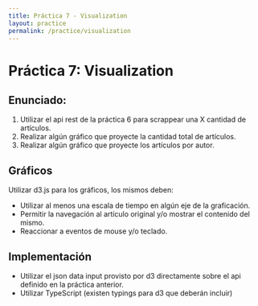 ```yaml
---
title: Práctica 7 - Visualization
layout: practice
permalink: /practice/visualization
---
```


# Práctica 7: Visualization

## Enunciado:

1. Utilizar el api rest de la práctica 6 para scrappear una X cantidad de artículos.
2. Realizar algún gráfico que proyecte la cantidad total de artículos.
3. Realizar algún gráfico que proyecte los artículos por autor.

## Gráficos

Utilizar d3.js para los gráficos, los mismos deben:

* Utilizar al menos una escala de tiempo en algún eje de la graficación.
* Permitir la navegación al artículo original y/o mostrar el contenido del mismo.
* Reaccionar a eventos de mouse y/o teclado.

## Implementación

* Utilizar el json data input provisto por d3 directamente sobre el api definido en la práctica anterior.
* Utilizar TypeScript (existen typings para d3 que deberán incluir)